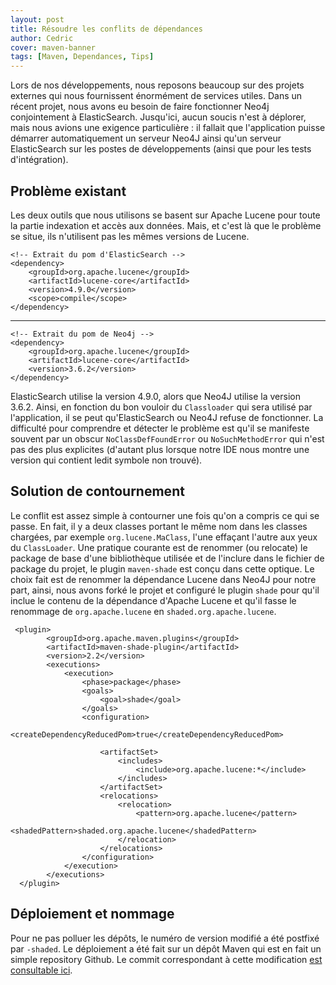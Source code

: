 ```yaml
---
layout: post
title: Résoudre les conflits de dépendances
author: Cedric
cover: maven-banner
tags: [Maven, Dependances, Tips]
---
```


Lors de nos développements, nous reposons beaucoup sur des projets externes qui nous fournissent énormément de services
utiles. Dans un récent projet, nous avons eu besoin de faire fonctionner Neo4j conjointement à ElasticSearch. Jusqu'ici,
aucun soucis n'est à déplorer, mais nous avions une exigence particulière : il fallait que l'application puisse
démarrer automatiquement un serveur Neo4J ainsi qu'un serveur ElasticSearch sur les postes de développements (ainsi que
pour les tests d'intégration).

## Problème existant

Les deux outils que nous utilisons se basent sur Apache Lucene pour toute la partie indexation et accès aux données.
Mais, et c'est là que le problème se situe, ils n'utilisent pas les mêmes versions de Lucene.

    <!-- Extrait du pom d'ElasticSearch -->
    <dependency>
        <groupId>org.apache.lucene</groupId>
        <artifactId>lucene-core</artifactId>
        <version>4.9.0</version>
        <scope>compile</scope>
    </dependency>
    
<hr>

    <!-- Extrait du pom de Neo4j --> 
    <dependency>
        <groupId>org.apache.lucene</groupId>
        <artifactId>lucene-core</artifactId>
        <version>3.6.2</version>
    </dependency>

ElasticSearch utilise la version 4.9.0, alors que Neo4J utilise la version 3.6.2. Ainsi, en fonction du bon vouloir du
`Classloader` qui sera utilisé par l'application, il se peut qu'ElasticSearch ou Neo4J refuse de fonctionner. La
difficulté pour comprendre et détecter le problème est qu'il se manifeste souvent par un obscur `NoClassDefFoundError`
ou `NoSuchMethodError` qui n'est pas des plus explicites (d'autant plus lorsque notre IDE nous montre une version qui
contient ledit symbole non trouvé).

## Solution de contournement

Le conflit est assez simple à contourner une fois qu'on a compris ce qui se passe. En fait, il y a deux classes portant
le même nom dans les classes chargées, par exemple `org.lucene.MaClass`, l'une effaçant l'autre aux yeux du
`ClassLoader`.
Une pratique courante est de renommer (ou relocate) le package de base d'une bibliothèque utilisée et de l'inclure dans
le fichier de package du projet, le plugin `maven-shade` est conçu dans cette optique.
Le choix fait est de renommer la dépendance Lucene dans Neo4J pour notre part, ainsi, nous avons forké le projet et
configuré le plugin `shade` pour qu'il inclue le contenu de la dépendance d'Apache Lucene et qu'il fasse le renommage de
`org.apache.lucene` en `shaded.org.apache.lucene`.

     <plugin>
            <groupId>org.apache.maven.plugins</groupId>
            <artifactId>maven-shade-plugin</artifactId>
            <version>2.2</version>
            <executions>
                <execution>
                    <phase>package</phase>
                    <goals>
                        <goal>shade</goal>
                    </goals>
                    <configuration>
                        <createDependencyReducedPom>true</createDependencyReducedPom>

                        <artifactSet>
                            <includes>
                                <include>org.apache.lucene:*</include>
                            </includes>
                        </artifactSet>
                        <relocations>
                            <relocation>
                                <pattern>org.apache.lucene</pattern>
                                <shadedPattern>shaded.org.apache.lucene</shadedPattern>
                            </relocation>
                        </relocations>
                    </configuration>
                </execution>
            </executions>
      </plugin>

## Déploiement et nommage

Pour ne pas polluer les dépôts, le numéro de version modifié a été postfixé par `-shaded`. Le déploiement a été fait sur
un dépôt Maven qui est en fait un simple repository Github.
Le commit correspondant à cette modification [est consultable
ici](https://github.com/CedricGatay/neo4j/commit/452f58fca69ffe3b1d0eab6261b8342f8da95889).

